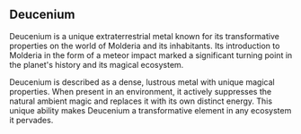 ## Deucenium

Deucenium is a unique extraterrestrial metal known for its transformative properties on the world of Molderia and its inhabitants. Its introduction to Molderia in the form of a meteor impact marked a significant turning point in the planet's history and its magical ecosystem.

Deucenium is described as a dense, lustrous metal with unique magical properties. When present in an environment, it actively suppresses the natural ambient magic and replaces it with its own distinct energy. This unique ability makes Deucenium a transformative element in any ecosystem it pervades.